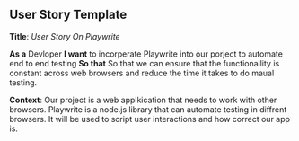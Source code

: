 ## User Story Template

**Title**: *User Story On Playwrite*

**As a** Devloper 
**I want** to incorperate Playwrite into our porject to automate end to end testing 
**So that** So that we can ensure that the functionallity is constant across web browsers and reduce the time it takes to do maual testing.

**Context**: Our project is a web applkication that needs to work with other browsers. Playwrite is a node.js library that can automate testing in diffrent browsers. It will be used to script user interactions and how correct our app is. 